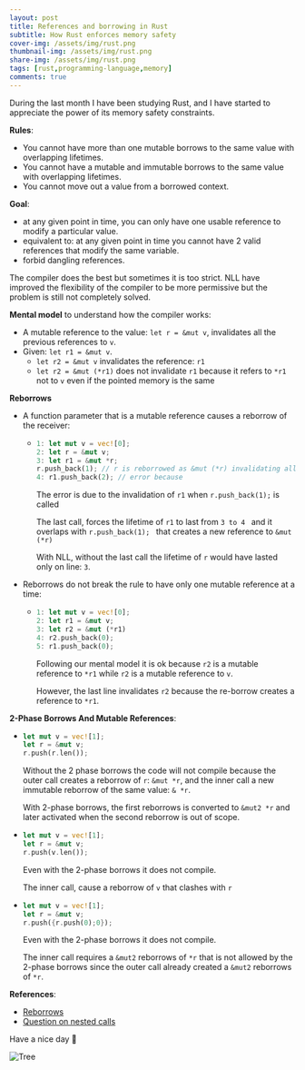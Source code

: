```yaml
---
layout: post
title: References and borrowing in Rust
subtitle: How Rust enforces memory safety
cover-img: /assets/img/rust.png
thumbnail-img: /assets/img/rust.png
share-img: /assets/img/rust.png
tags: [rust,programming-language,memory]
comments: true
---
```


During the last month I have been studying Rust, and I have started to appreciate the power of its memory safety constraints.

**Rules**:

- You cannot have more than one mutable borrows to the same value with overlapping lifetimes.
- You cannot have a mutable and immutable borrows to the same value with overlapping lifetimes.
- You cannot move out a value from a borrowed context.

**Goal**:

- at any given point in time, you can only have one usable reference to modify a particular value.
- equivalent to: at any given point in time you cannot have 2 valid  references that modify the same variable.
- forbid dangling references.

The compiler does the best but sometimes it is too strict. NLL have improved the flexibility of the compiler to be more permissive but the problem is still not completely solved.

**Mental model** to understand how the compiler works:

- A  mutable reference to the value: `let r = &mut v`, invalidates all the previous references to `v`.
- Given: `let r1 = &mut v`. 
  - `let r2 = &mut v` invalidates the reference: `r1`
  - `let r2 = &mut (*r1)` does not invalidate `r1` because it refers to `*r1` not to `v` even if the pointed memory is the same

**Reborrows**

- A function parameter that is a mutable reference causes a reborrow of the receiver:

  - ```rust
    1: let mut v = vec![0];
    2: let r = &mut v;
    3: let r1 = &mut *r;
    r.push_back(1); // r is reborrowed as &mut (*r) invalidating all previous references to (*v) -> r1
    4: r1.push_back(2); // error because 
    ```

    The error is due to the invalidation of `r1` when `r.push_back(1);` is called

    The last call, forces the lifetime of `r1` to last from `3 to 4 ` and it overlaps with `r.push_back(1); ` that creates a new reference to `&mut (*r)`

    With NLL, without the last call the lifetime of `r` would have lasted only on line: `3`.

- Reborrows do not break the rule to have only one mutable reference at a time:

  - ```rust
    1: let mut v = vec![0];
    2: let r1 = &mut v;
    3: let r2 = &mut (*r1)
    4: r2.push_back(0);
    5: r1.push_back(0);
    ```

    Following our mental model it is ok because `r2` is a mutable reference to `*r1` while `r2` is a mutable reference to `v`.

    However, the last line invalidates `r2` because the re-borrow creates a reference to `*r1`.



**2-Phase Borrows And Mutable References**:

- ```rust
  let mut v = vec![1];
  let r = &mut v;
  r.push(r.len());
  ```

  Without the 2 phase borrows the code will not compile because the outer call creates a reborrow of `r`: `&mut *r`, and the inner call a new immutable reborrow of the same value: `& *r`. 

  With 2-phase borrows, the first reborrows is converted to `&mut2 *r` and later activated when the second reborrow is out of scope.

- ```rust
  let mut v = vec![1];
  let r = &mut v;
  r.push(v.len());
  ```

  Even with the 2-phase borrows it does not compile.

  The inner call, cause a reborrow of `v` that clashes with `r`

- ```rust
  let mut v = vec![1];
  let r = &mut v;
  r.push({r.push(0);0});
  ```

  Even with the 2-phase borrows it does not compile.

  The inner call requires a `&mut2` reborrows of `*r` that is not allowed by the 2-phase borrows since the outer call already created a `&mut2` reborrows of `*r`.

**References**:

- [Reborrows](https://stackoverflow.com/questions/51015503/why-does-re-borrowing-only-work-on-de-referenced-pointers)
- [Question on nested calls](https://users.rust-lang.org/t/nested-method-calls-with-existing-mutable-references/53345/2)

Have a nice day 🚀 

![Tree](/assets/img/tree.jpg)

